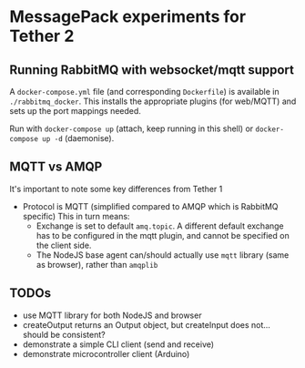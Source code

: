 # MessagePack experiments for Tether 2

## Running RabbitMQ with websocket/mqtt support
A `docker-compose.yml` file (and corresponding `Dockerfile`) is available in `./rabbitmq_docker`. This installs the appropriate plugins (for web/MQTT) and sets up the port mappings needed.

Run with `docker-compose up` (attach, keep running in this shell) or `docker-compose up -d` (daemonise).


## MQTT vs AMQP

It's important to note some key differences from Tether 1

- Protocol is MQTT (simplified compared to AMQP which is RabbitMQ specific) This in turn means:
  - Exchange is set to default `amq.topic`. A different default exchange has to be configured in the mqtt plugin, and cannot be specified on the client side.
  - The NodeJS base agent can/should actually use `mqtt` library (same as browser), rather than `amqplib`

## TODOs

- use MQTT library for both NodeJS and browser
- createOutput returns an Output object, but createInput does not... should be consistent?
- demonstrate a simple CLI client (send and receive)
- demonstrate microcontroller client (Arduino)
